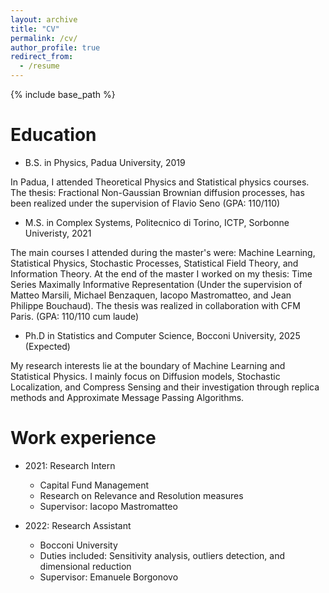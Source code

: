 ```yaml
---
layout: archive
title: "CV"
permalink: /cv/
author_profile: true
redirect_from:
  - /resume
---
```


{% include base_path %}

Education
======
* B.S. in Physics, Padua University, 2019

 In Padua, I attended Theoretical Physics and Statistical physics courses. The thesis: Fractional Non-Gaussian Brownian diffusion processes, has been realized under the supervision of Flavio Seno (GPA: 110/110)
* M.S. in Complex Systems, Politecnico di Torino, ICTP, Sorbonne Univeristy, 2021

 The main courses I attended during the master's were: Machine Learning, Statistical Physics, Stochastic Processes, Statistical Field Theory, and Information Theory. At the end of the master I worked on my thesis: Time Series Maximally Informative Representation (Under the supervision of Matteo Marsili, Michael Benzaquen, Iacopo Mastromatteo, and Jean Philippe Bouchaud). The thesis was realized in collaboration with CFM Paris. (GPA: 110/110 cum laude)
* Ph.D in Statistics and Computer Science, Bocconi University, 2025 (Expected)

 My research interests lie at the boundary of Machine Learning and Statistical Physics. I mainly focus on Diffusion models, Stochastic Localization, and Compress Sensing and their investigation through replica methods and Approximate Message Passing Algorithms.

Work experience
======
* 2021: Research Intern
  * Capital Fund Management
  * Research on Relevance and Resolution measures
  * Supervisor: Iacopo Mastromatteo

* 2022: Research Assistant
  * Bocconi University
  * Duties included: Sensitivity analysis, outliers detection, and dimensional reduction
  * Supervisor: Emanuele Borgonovo
  
